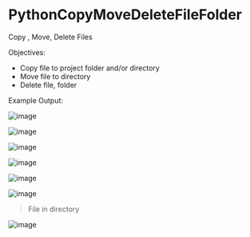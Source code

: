 # PythonCopyMoveDeleteFileFolder
Copy , Move, Delete Files


Objectives:
- Copy file to project folder and/or directory
- Move file to directory
- Delete file, folder

Example Output:

![image](https://user-images.githubusercontent.com/97081479/180348172-17ff559b-b86e-4c0f-b47a-53539e5bddf9.png)

![image](https://user-images.githubusercontent.com/97081479/180347865-1a8fa39d-9ecc-4eef-a6d5-5420a932a198.png)

![image](https://user-images.githubusercontent.com/97081479/180347888-b013a49a-eae6-4bc6-baca-22f3fffe8e17.png)

![image](https://user-images.githubusercontent.com/97081479/180348271-23ad94e8-73c7-4e6b-b2ef-eb4fa653f578.png)

![image](https://user-images.githubusercontent.com/97081479/180348291-50cc003e-80ce-476d-b68e-a0e78649b4e9.png)

![image](https://user-images.githubusercontent.com/97081479/180348331-667685ed-2393-4978-b735-9b4ce414ccaa.png)

> File in directory

![image](https://user-images.githubusercontent.com/97081479/180348396-c675967e-40b2-4c7a-83e5-90b4378ec923.png)
